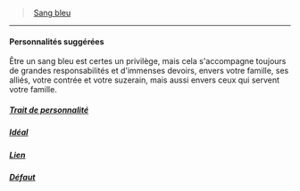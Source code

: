 ﻿---
!Items
Name: Personnalités suggérées
Id: background_sangbleu_hd.md#personnalités-suggérées
ParentLink: background_sangbleu_hd.md#sang-bleu
ParentName: Sang bleu
NameLevel: 4
Attributes: {}
Description: >+
  Être un sang bleu est certes un privilège, mais cela s'accompagne toujours de grandes responsabilités et d'immenses devoirs, envers votre famille, ses alliés, votre contrée et votre suzerain, mais aussi envers ceux qui servent votre famille.

---
> [Sang bleu](hd_background_sangbleu.md)

---

#### Personnalités suggérées

Être un sang bleu est certes un privilège, mais cela s'accompagne toujours de grandes responsabilités et d'immenses devoirs, envers votre famille, ses alliés, votre contrée et votre suzerain, mais aussi envers ceux qui servent votre famille.



##### [Trait de personnalité](hd_background_sangbleu_trait_de_personnalite.md)



##### [Idéal](hd_background_sangbleu_ideal.md)



##### [Lien](hd_background_sangbleu_lien.md)



##### [Défaut](hd_background_sangbleu_defaut.md)

